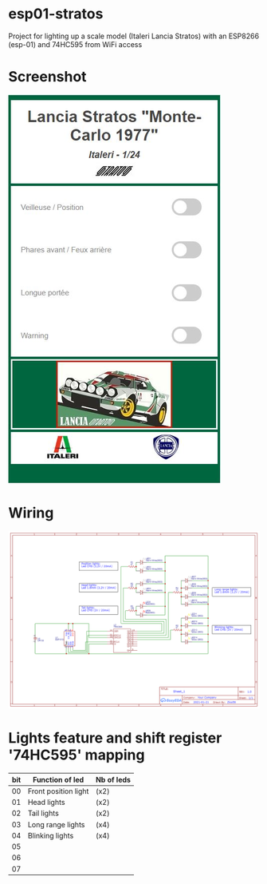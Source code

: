 # esp01-stratos
Project for lighting up a scale model (Italeri Lancia Stratos) with an ESP8266 (esp-01) and 74HC595 from WiFi access

# Screenshot

![alt text](https://github.com/Zico56/esp01-stratos/blob/main/screenshot.jpg?raw=true)


# Wiring

![alt text](https://github.com/Zico56/esp01-stratos/blob/main/wiring/schematic-esp01-stratos.png?raw=true)


# Lights feature and shift register '74HC595' mapping
| bit | Function of led | Nb of leds |
| -------- | --------- | ------- |
| 00 | Front position light | (x2) |
| 01 | Head lights | (x2) |
| 02 | Tail lights | (x2) |
| 03 | Long range lights | (x4) |
| 04 | Blinking lights | (x4) |
| 05 | 
| 06 | 
| 07 | 
